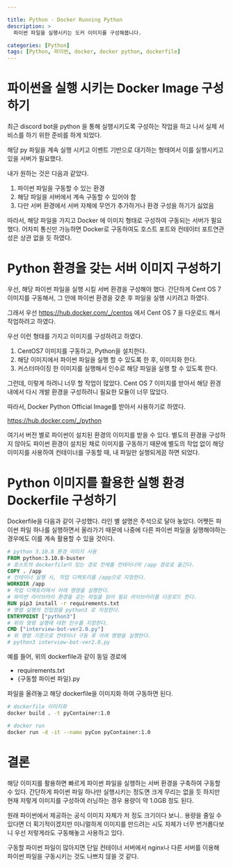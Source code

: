 ```yaml
---

title: Python - Docker Running Python
description: >
  파이썬 파일을 실행시키는 도커 이미지를 구성해봅니다.

categories: [Python]
tags: [Python, 파이썬, docker, docker python, dockerfile]
---
```





# 파이썬을 실행 시키는 Docker Image 구성하기

최근 discord bot을 python 을 통해 실행시키도록 구성하는 작업을 하고 나서 
실제 서비스를 하기 위한 준비를 하게 되었다.

해당 py 파일을 계속 실행 시키고 이벤트 기반으로 대기하는 형태여서 이를 실행시키고 있을 서버가 필요했다.

내가 원하는 것은 다음과 같았다.

1. 파이썬 파일을 구동할 수 있는 환경
2. 해당 파일을 서버에서 계속 구동할 수 있어야 함
3. 다만 서버 환경에서 서버 자체에 무언가 추가하거나 환경 구성을 하기가 싫었음

따라서, 해당 파일을 가지고 Docker 에 이미지 형태로 구성하여 구동되는 서버가 필요했다.
어차피 통신만 가능하면 Docker로 구동하여도 호스트 포트와 컨테이터 포트연관성은 상관 없을 듯 하였다.

# Python 환경을 갖는 서버 이미지 구성하기

우선, 해당 파이썬 파일을 실행 시킬 서버 환경을 구성해야 했다.
간단하게 Cent OS 7 이미지를 구동해서, 그 안에 파이썬 환경을 갖춘 후
파일을 실행 시키려고 하였다.

그래서 우선 https://hub.docker.com/_/centos 에서 Cent OS 7 을 다운로드 해서 작업하려고 하였다.

우선 이런 형태를 가지고 이미지를 구성하려고 하였다.

1. CentOS7 이미지를 구동하고, Python을 설치한다.
2. 해당 이미지에서 파이썬 파일을 실행 할 수 있도록 한 후, 이미지화 한다.
3. 커스터마이징 한 이미지를 실행해서 인수로 해당 파일을 실행 할 수 있도록 한다.

그런데, 이렇게 하려니 너무 할 작업이 많았다. Cent OS 7 이미지를 받아서 해당 환경 내에서
다시 개발 환경을 구성하려니 필요한 모듈이 너무 많았다.

따라서, Docker Python Official Image를 받아서 사용하기로 하였다.

https://hub.docker.com/_/python 

여기서 버전 별로 파이썬이 설치된 환경의 이미지를 받을 수 있다.
별도의 환경을 구성하지 않아도 파이썬 환경이 설치된 채로 이미지를 구동하기 때문에
별도의 작업 없이 해당 이미지를 사용하여 컨테이너를 구동할 때, 내 파일만 실행되게끔 하면 되었다.

# Python 이미지를 활용한 실행 환경 Dockerfile 구성하기

Dockerfile을 다음과 같이 구성했다. 라인 별 설명은 주석으로 달아 놓았다.
어쨋든 파이썬 파일 하나를 실행하면서 올라가기 때문에 나중에 다른 파이썬 파일을 실행해야하는 경우에도
이를 계속 활용할 수 있을 것이다.

```dockerfile
# python 3.10.8 환경 이미지 사용
FROM python:3.10.8-buster
# 호스트의 dockerfile이 있는 경로 전체를 컨테이너의 /app 경로로 옮긴다.
COPY . /app
# 컨테이너 실행 시, 작업 디렉토리를 /app으로 지정한다.
WORKDIR /app
# 작업 디렉토리에서 아래 명령을 실행한다.
# 파이썬 라이브러리 환경을 갖는 파일을 읽어 필요 라이브러리를 다운로드 한다.
RUN pip3 install -r requirements.txt
# 명령 실행의 진입점을 python3 로 지정한다.
ENTRYPOINT ["python3"]
# 위의 명령 실행에 대한 인수를 지정한다.
CMD ["interview-bot-ver2.0.py"]
# 위 명령 기준으로 컨테이너 구동 후 아래 명령을 실행한다.
# python3 interview-bot-ver2.0.py
```

예를 들어, 위의 dockerfile과 같이 동일 경로에
- requirements.txt
- {구동할 파이썬 파일}.py

파일을 올려놓고 해당 dockerfile을 이미지화 하여 구동하면 된다.

```bash
# dockerfile 이미지화
docker build . -t pyContainer:1.0

# docker run
docker run -d -it --name pyCon pyContainer:1.0
```

# 결론

해당 이미지를 활용하면 빠르게 파이썬 파일을 실행하는 서버 환경을 구축하여 구동할 수 있다.
간단하게 파이썬 파일 하나만 실행시키는 정도면 크게 무리는 없을 듯 하지만
현재 저렇게 이미지를 구성하여 러닝하는 경우 용량이 약 1.0GB 정도 된다.

원래 파이썬에서 제공하는 공식 이미지 자체가 저 정도 크기이다 보니.. 용량을 줄일 수 있다면
더 획기적이겠지만 미니멀하게 이미지를 만드려는 시도 자체가 너무 번거롭다보니 
우선 저렇게라도 구동해놓고 사용하고 있다.

구동할 파이썬 파일이 많아지면 단일 컨테이너 서버에서 nginx나 다른 서버를 이용해
파이썬 파일을 구동시키는 것도 나쁘지 않을 것 같다.


